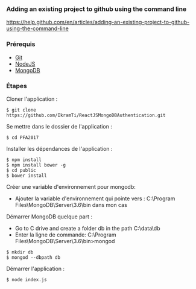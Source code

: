  ### Adding an existing project to github using the command line
https://help.github.com/en/articles/adding-an-existing-project-to-github-using-the-command-line

### Prérequis
- [Git](https://git-scm.com/book/fr/v2/D%C3%A9marrage-rapide-Installation-de-Git)
- [NodeJS](https://nodejs.org/en/download/)
- [MongoDB](https://docs.mongodb.com/manual/administration/install-community/)

### Étapes

Cloner l'application :
```
$ git clone https://github.com/IkramTi/ReactJSMongoDBAuthentication.git
```
Se mettre dans le dossier de l'application :
```
$ cd PFA2017
```
Installer les dépendances de l'application :
```
$ npm install
$ npm install bower -g
$ cd public
$ bower install
```
Créer une variable d'environnement pour mongodb:

- Ajouter la variable d'environnement qui pointe vers : C:\Program Files\MongoDB\Server\3.6\bin dans mon cas

Démarrer MongoDB quelque part :

- Go to C drive and create a folder db in the path C:\data\db
- Enter la ligne de commande:  C:\Program Files\MongoDB\Server\3.6\bin>mongod

```
$ mkdir db
$ mongod --dbpath db
```
Démarrer l'application :
```
$ node index.js
```
